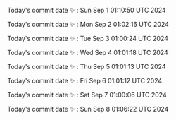 Today's commit date ✨ : Sun Sep 1 01:10:50 UTC 2024 

Today's commit date ✨ : Mon Sep 2 01:02:16 UTC 2024 

Today's commit date ✨ : Tue Sep 3 01:00:24 UTC 2024 

Today's commit date ✨ : Wed Sep 4 01:01:18 UTC 2024 

Today's commit date ✨ : Thu Sep 5 01:01:13 UTC 2024 

Today's commit date ✨ : Fri Sep 6 01:01:12 UTC 2024 

Today's commit date ✨ : Sat Sep 7 01:00:06 UTC 2024 

Today's commit date ✨ : Sun Sep 8 01:06:22 UTC 2024 

